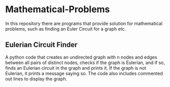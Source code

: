 # Mathematical-Problems

In this repository there are programs that provide solution for mathematical problems, such as finding an Euler Circuit for a graph etc.

## Eulerian Circuit Finder

A python code that creates an undirected graph with n nodes and edges between all pairs of distinct nodes, checks if the graph is Eulerian, and if so, finds an Eulerian circuit in the graph and prints it. If the graph is not Eulerian, it prints a message saying so. The code also includes commented out lines to display the graph.
